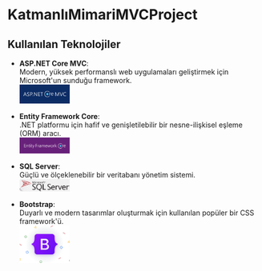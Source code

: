 # KatmanlıMimariMVCProject


## Kullanılan Teknolojiler

- **ASP.NET Core MVC**:  
  Modern, yüksek performanslı web uygulamaları geliştirmek için Microsoft'un sunduğu framework.  
  <img src="assets/ASP.NET CORE MVC.png" alt="ASP.NET Core MVC Logosu" width="100" />

- **Entity Framework Core**:  
  .NET platformu için hafif ve genişletilebilir bir nesne-ilişkisel eşleme (ORM) aracı.  
  <img src="assets/EF.png" alt="Entity Framework Core Logosu" width="100" />

- **SQL Server**:  
  Güçlü ve ölçeklenebilir bir veritabanı yönetim sistemi.  
  <img src="assets/sql.png" alt="SQL Server Logosu" width="100" />

- **Bootstrap**:  
  Duyarlı ve modern tasarımlar oluşturmak için kullanılan popüler bir CSS framework'ü.  
  <img src="assets/bs.png" alt="Bootstrap Logosu" width="100" />

